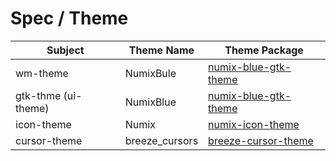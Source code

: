 
# Spec / Theme

| Subject | Theme Name | Theme Package |
| --- | --- | --- |
| wm-theme | NumixBule | [numix-blue-gtk-theme](https://packages.ubuntu.com/bionic/numix-blue-gtk-theme) |
| gtk-thme (ui-theme) | NumixBlue | [numix-blue-gtk-theme](https://packages.ubuntu.com/bionic/numix-blue-gtk-theme) |
| icon-theme | Numix | [numix-icon-theme](https://packages.ubuntu.com/bionic/numix-icon-theme) |
| cursor-theme | breeze_cursors | [breeze-cursor-theme](https://packages.ubuntu.com/bionic/breeze-cursor-theme) |
